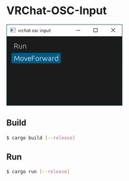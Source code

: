 # VRChat-OSC-Input

![](vrchat_osc_input.png)

## Build

```sh
$ cargo build [--release]
```

## Run

```sh
$ cargo run [--release]
```
